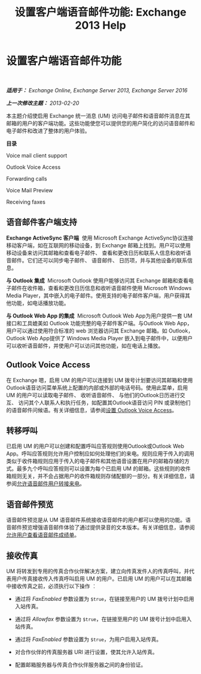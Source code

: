 ﻿---
title: '设置客户端语音邮件功能: Exchange 2013 Help'
TOCTitle: 设置客户端语音邮件功能
ms:assetid: 5e661cfd-d34e-4caa-91a5-967bbecb75eb
ms:mtpsurl: https://technet.microsoft.com/zh-cn/library/JJ673529(v=EXCHG.150)
ms:contentKeyID: 50556586
ms.date: 05/21/2018
mtps_version: v=EXCHG.150
ms.translationtype: MT
---

# 设置客户端语音邮件功能

 

_**适用于：** Exchange Online, Exchange Server 2013, Exchange Server 2016_

_**上一次修改主题：** 2013-02-20_

本主题介绍使启用 Exchange 统一消息 (UM) 访问电子邮件和语音邮件消息在其邮箱的用户的客户端功能。这些功能使您可以提供您的用户简化的访问语音邮件和电子邮件和改进了整体的用户体验。

**目录**

Voice mail client support

Outlook Voice Access

Forwarding calls

Voice Mail Preview

Receiving faxes

## 语音邮件客户端支持

**Exchange ActiveSync 客户端**  使用 Microsoft Exchange ActiveSync协议连接移动客户端，如在互联网的移动设备，到 Exchange 邮箱上找到。用户可以使用移动设备来访问其邮箱和查看电子邮件、 查看和更改日历和联系人信息和收听语音邮件。它们还可以同步电子邮件、 语音邮件、 日历项，并与其他设备的联系信息。

**与 Outlook 集成**  Microsoft Outlook 使用户能够访问其 Exchange 邮箱和查看电子邮件在收件箱，查看和更改日历信息和收听语音邮件使用 Microsoft Windows Media Player，其中嵌入的电子邮件。使用支持的电子邮件客户端，用户获得其他功能，如电话播放功能。

**与 Outlook Web App 的集成**  Microsoft Outlook Web App为用户提供一套 UM 接口和工具媲美如 Outlook 功能完整的电子邮件客户端。与Outlook Web App，用户可以通过使用符合标准的 web 浏览器访问其 Exchange 邮箱。如 Outlook， Outlook Web App提供了 Windows Media Player 嵌入到电子邮件中，以便用户可以收听语音邮件，并使用户可以访问其他功能，如在电话上播放。

## Outlook Voice Access

在 Exchange 嗯，启用 UM 的用户可以连接到 UM 拨号计划要访问其邮箱和使用Outlook语音访问菜单系统上配置的内部或外部的电话号码。使用此菜单，启用 UM 的用户可以读取电子邮件、 收听语音邮件、 与他们的Outlook日历进行交互、 访问其个人联系人和执行任务，如配置其Outlook语音访问 PIN 或录制他们的语音邮件问候语。有关详细信息，请参阅[设置 Outlook Voice Access](https://technet.microsoft.com/zh-cn/library/dd298010(v=exchg.150))。

## 转移呼叫

已启用 UM 的用户可以创建和配置呼叫应答规则使用Outlook或Outlook Web App。呼叫应答规则允许用户控制应如何处理他们的来电。规则应用于传入的调用类似于收件箱规则应用于传入的电子邮件和其他语音设置在用户的邮箱存储的方式。最多九个呼叫应答规则可以设置为每个已启用 UM 的邮箱。这些规则的收件箱规则无关，并不会占据用户的收件箱规则存储配额的一部分。有关详细信息，请参阅[允许语音邮件用户转接来电](https://technet.microsoft.com/zh-cn/library/dd335138(v=exchg.150))。

## 语音邮件预览

语音邮件预览是从 UM 语音邮件系统接收语音邮件的用户都可以使用的功能。语音邮件预览增强语音邮件体验了通过提供录音的文本版本。有关详细信息，请参阅[允许用户查看语音邮件成绩单](https://technet.microsoft.com/zh-cn/library/ff629381(v=exchg.150))。

## 接收传真

UM 将转发到专用的传真合作伙伴解决方案，建立向传真发件人的传真呼叫，并代表用户传真接收传入传真呼叫启用 UM 的用户。已启用 UM 的用户可以在其邮箱中接收传真之前，必须执行以下操作 ︰

  - 通过将 *FaxEnabled* 参数设置为 `$true`，在链接至用户的 UM 拨号计划中启用入站传真。

  - 通过将 *Allowfax* 参数设置为 `$true`，在链接至用户的 UM 拨号计划中启用入站传真。

  - 通过将 *FaxEnabled* 参数设置为 `$true`，为用户启用入站传真。

  - 对合作伙伴的传真服务器 URI 进行设置，使其允许入站传真。

  - 配置邮箱服务器与传真合作伙伴服务器之间的身份验证。

